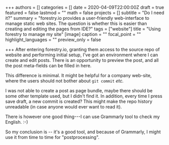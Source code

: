 +++
authors = []
categories = []
date = 2020-04-09T22:00:00Z
draft = true
featured = false
lastmod = ""
math = false
projects = []
subtitle = "Do I need it?"
summary = "forestry.io provides a user-friendly web-interface to manage static web sites. The question is whether this is easier than creating and editing the pages from IDE?"
tags = ["website"]
title = "Using forestry to manage my site"
[image]
caption = ""
focal_point = ""
highlight_languages = ""
preview_only = false

+++
After entering forestry.io, granting them access to the source repo of website and performing initial setup, I've got an environment where I can create and edit posts. There is an opportunity to preview the post, and all the post meta-fields can be filled in here.

This difference is minimal. It might be helpful for a company web-site, where the users should not bother about `git commit` _etc._

I was not able to create a post as page bundle, maybe there should be some other template used, but I didn't find it. In addition, every time I press save draft, a new commit is created? This might make the repo history unreadable (in case anyone would ever want to read it).

There is however one good thing---I can use Grammarly tool to check my English. :-)

So my conclusion is -- it's a good tool, and because of Grammarly, I might use it from time to time for "postprocessing".